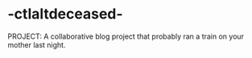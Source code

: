 # -ctlaltdeceased-
    
PROJECT:
A collaborative blog project that probably ran a train on your mother last night. 
